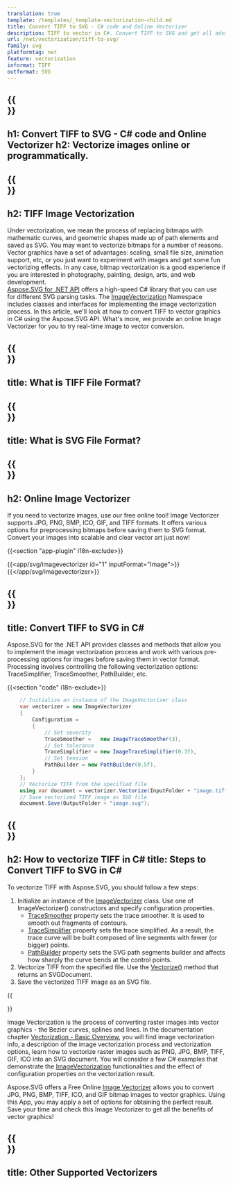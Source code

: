 ```yaml
---
translation: true
template: /templates/_template-vectorization-child.md
title: Convert TIFF to SVG - C# code and Online Vectorizer 
description: TIFF to vector in C#. Convert TIFF to SVG and get all advantages of vector graphics. Try Online Image Vectorizer for free!
url: /net/vectorization/tiff-to-svg/
family: svg
platformtag: net
feature: vectorization
informat: TIFF
outformat: SVG
---
```


{{<section banner>}}
---
h1: Convert TIFF to SVG - C# code and Online Vectorizer
h2:  Vectorize images online or programmatically.
---

{{<section overview>}}
---
h2: TIFF Image Vectorization
---

Under vectorization, we mean the process of replacing bitmaps with mathematic curves, and geometric shapes made up of path elements and saved as SVG. You may want to vectorize bitmaps for a number of reasons. Vector graphics have a set of advantages: scaling, small file size, animation support, etc, or you just want to experiment with images and get some fun vectorizing effects. In any case, bitmap vectorization is a good experience if you are interested in photography, painting, design, arts, and web development.<br>
[Aspose.SVG for .NET API](https://products.aspose.com/svg/{{lang.url-fragment}}net/) offers a high-speed C# library that you can use for different SVG parsing tasks. The [ImageVectorization](https://reference.aspose.com/svg/net/aspose.svg.imagevectorization/) Namespace includes classes and interfaces for implementing the image vectorization process. In this article, we'll look at how to convert TIFF to vector graphics in C# using the Aspose.SVG API. What's more, we provide an online Image Vectorizer for you to try real-time image to vector conversion.

{{<section input-file>}}
---
title: What is TIFF File Format?
---

{{<section output-file>}}
---
title: What is SVG File Format?
---

{{<section plagin-text>}}
---
h2: Online Image Vectorizer
---

If you need to vectorize images, use our free online tool! Image Vectorizer supports JPG, PNG, BMP, ICO, GIF, and TIFF formats. It offers various options for preprocessing bitmaps before saving them to SVG format. Convert your images into scalable and clear vector art just now!

{{<section "app-plugin" i18n-exclude>}}

{{<app/svg/imagevectorizer id="1" inputFormat="Image">}}{{</app/svg/imagevectorizer>}} 

{{<section code-text>}}
---
title: Convert TIFF to SVG in C#
---

Aspose.SVG for the .NET API provides classes and methods that allow you to implement the image vectorization process and work with various pre-processing options for images before saving them in vector format. Processing involves controlling the following vectorization options: TraceSimplifier, TraceSmoother, PathBuilder, etc.

{{<section "code" i18n-exclude>}}

```cs       
	// Initialize an instance of the ImageVectorizer class
    var vectorizer = new ImageVectorizer
    {
        Configuration = 
		{
			// Set severity
			TraceSmoother =   new ImageTraceSmoother(3),
			// Set tolerance
			TraceSimplifier = new ImageTraceSimplifier(0.3f),
			// Set tension
        	PathBuilder = new PathBuilder(0.5f),
		}
    };
    // Vectorize TIFF from the specified file
	using var document = vectorizer.Vectorize(InputFolder + "image.tiff");
    // Save vectorized TIFF image as SVG file 
	document.Save(OutputFolder + "image.svg");
```

{{<section steps>}}
---
h2: How to vectorize TIFF in C#
title: Steps to Convert TIFF to SVG in C#
---

To vectorize TIFF with Aspose.SVG, you should follow a few steps:

1. Initialize an instance of the [ImageVectorizer](https://reference.aspose.com/svg/net/aspose.svg.imagevectorization/imagevectorizer/) class. Use one of ImageVectorizer() constructors and specify configuration properties.
    - [TraceSmoother](https://reference.aspose.com/svg/net/aspose.svg.imagevectorization/imagevectorizerconfiguration/tracesmoother/) property sets the trace smoother. It is used to smooth out fragments of contours. 
    - [TraceSimplifier](https://reference.aspose.com/svg/net/aspose.svg.imagevectorization/imagevectorizerconfiguration/tracesimplifier/) property sets the trace simplified. As a result, the trace curve will be built composed of line segments with fewer (or bigger) points.
    - [PathBuilder](https://reference.aspose.com/svg/net/aspose.svg.imagevectorization/imagevectorizerconfiguration/pathbuilder/) property sets the SVG path segments builder and affects how sharply the curve bends at the control points.
1. Vectorize TIFF from the specified file. Use the [Vectorize()](https://reference.aspose.com/svg/net/aspose.svg.imagevectorization/imagevectorizer/vectorize/) method that returns an SVGDocument.
1. Save the vectorized TIFF image as an SVG file.

{{<section documentation>}}

Image Vectorization is the process of converting raster images into vector graphics - the Bezier curves, splines and lines. In the documentation chapter <a href="https://docs.aspose.com/svg/net/how-to-work-with-aspose-svg-api/vectorization/" target="_blank">Vectorization - Basic Overview</a>, you will find image vectorization info, a description of the image vectorization process and vectorization options, learn how to vectorize raster images such as PNG, JPG, BMP, TIFF, GIF, ICO into an SVG document. You will consider a few C# examples that demonstrate the [ImageVectorization](https://reference.aspose.com/svg/net/aspose.svg.imagevectorization/) functionalities and the effect of configuration properties on the vectorization result.

Aspose.SVG offers a Free Online [Image Vectorizer](https://products.aspose.app/svg/image-vectorization) allows you to convert JPG, PNG, BMP, TIFF, ICO, and GIF bitmap images to vector graphics. Using this App, you may apply a set of options for obtaining the perfect result. Save your time and check this Image Vectorizer to get all the benefits of vector graphics!

{{<section other-vectorizers>}}
---
title: Other Supported Vectorizers
---
